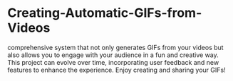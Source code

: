 # Creating-Automatic-GIFs-from-Videos
comprehensive system that not only generates GIFs from your videos but also allows you to engage with your audience in a fun and creative way. This project can evolve over time, incorporating user feedback and new features to enhance the experience. Enjoy creating and sharing your GIFs!
